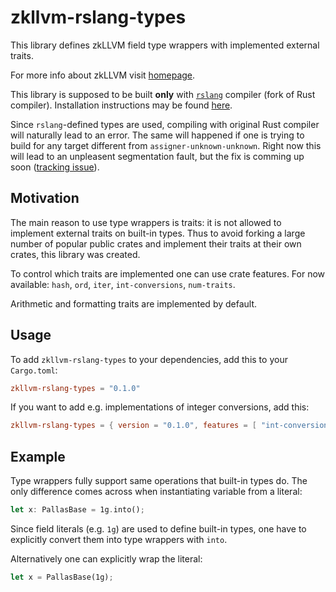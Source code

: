 # zkllvm-rslang-types

This library defines zkLLVM field type wrappers with implemented external traits.

For more info about zkLLVM visit [homepage][zkllvm].

This library is supposed to be built **only** with [`rslang`][zkllvm-rslang] compiler (fork of Rust compiler).
Installation instructions may be found [here][rust-toolchain].

Since `rslang`-defined types are used, compiling with original Rust compiler will naturally lead to an error.
The same will happened if one is trying to build for any target different from `assigner-unknown-unknown`.
Right now this will lead to an unpleasent segmentation fault, but the fix is comming up soon ([tracking issue][segfault-tracking-issue]).

## Motivation

The main reason to use type wrappers is traits: it is not allowed to implement external traits on built-in types.
Thus to avoid forking a large number of popular public crates and implement their traits at their own crates, this library was created.

To control which traits are implemented one can use crate features.
For now available: `hash`, `ord`, `iter`, `int-conversions`, `num-traits`.

Arithmetic and formatting traits are implemented by default.

## Usage

To add `zkllvm-rslang-types` to your dependencies, add this to your `Cargo.toml`:

```toml
zkllvm-rslang-types = "0.1.0"
```

If you want to add e.g. implementations of integer conversions, add this:

```toml
zkllvm-rslang-types = { version = "0.1.0", features = [ "int-conversions" ]}
```

## Example

Type wrappers fully support same operations that built-in types do.
The only difference comes across when instantiating variable from a literal:

```rust
let x: PallasBase = 1g.into();
```

Since field literals (e.g. `1g`) are used to define built-in types,
one have to explicitly convert them into type wrappers with `into`.

Alternatively one can explicitly wrap the literal:

```rust
let x = PallasBase(1g);
```

[zkllvm]: https://github.com/NilFoundation/zkllvm
[zkllvm-rslang]: https://github.com/NilFoundation/zkllvm-rslang
[rust-toolchain]: https://github.com/NilFoundation/zkllvm#rust-toolchain
[segfault-tracking-issue]: https://github.com/NilFoundation/zkllvm-rslang/issues/11
